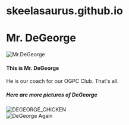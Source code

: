 # skeelasaurus.github.io

<!DOCTYPE html>
<html>
  <head>
    <h1> Mr. DeGeorge </h1>
  </head>
  <body>
    <img src="Mr.DeGeorge.jpg" alt="Mr.DeGeorge">
    <h4> This is Mr. DeGeorge </h4>
    <p> He is our coach for our OGPC Club. That's all. </p>
    <h5> Here are more pictures of DeGeorge </h5>
    <img src="DEGEORGE_CHICKEN.jpg" alt="DEGEORGE_CHICKEN">
    <br>
    <img src="Mr-Degeorge.jpg" alt="DeGeorge Again">
    <link rel="stylesheet" href="style.css">
  </body>
</html>
